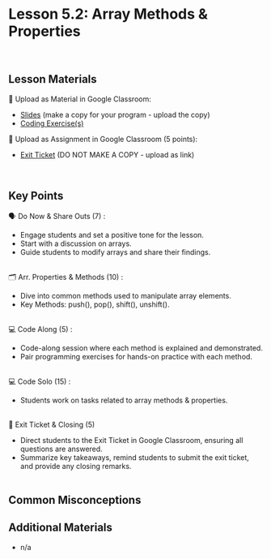 # Lesson 5.2: Array Methods & Properties

<br>

## Lesson Materials

📖 Upload as Material in Google Classroom:
- [Slides](https://docs.google.com/presentation/d/1qjV23hnjx1Mu3-UEHdZC18PsbLafPh28tnFHe_6EXnA/edit?usp=sharing) (make a copy for your program - upload the copy)
- [Coding Exercise(s)](https://github.com/JillVanO/int-u5l2-23-24-student-exercises)

📝 Upload as Assignment in Google Classroom (5 points):
- [Exit Ticket](https://forms.gle/QNsUvpb2JNBPwLP26) (DO NOT MAKE A COPY - upload as link)

<br>


## Key Points

🗣️ Do Now & Share Outs (7) :
- Engage students and set a positive tone for the lesson.
- Start with a discussion on arrays.
- Guide students to modify arrays and share their findings.<br><br>

🗂️ Arr. Properties & Methods (10) :
- Dive into common methods used to manipulate array elements.
- Key Methods: push(), pop(), shift(), unshift().<br><br>

💻 Code Along (5) : 
- Code-along session where each method is explained and demonstrated.
- Pair programming exercises for hands-on practice with each method.<br><br>

💻 Code Solo (15) : 
- Students work on tasks related to array methods & properties.<br><br>

👋 Exit Ticket & Closing (5)
- Direct students to the Exit Ticket in Google Classroom, ensuring all questions are answered.
- Summarize key takeaways, remind students to submit the exit ticket, and provide any closing remarks.<br><br>


## Common Misconceptions



## Additional Materials
- n/a
